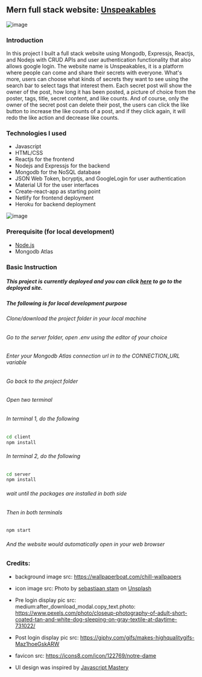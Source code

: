## Mern full stack website: [Unspeakables](https://unspeakables.netlify.app/)

![image](https://user-images.githubusercontent.com/56567343/133001589-6e1968e5-2532-403d-a229-e7348220da4e.png)

### Introduction
In this project I built a full stack website using Mongodb, Expressjs, Reactjs, and Nodejs with CRUD APIs and user authentication functionality that also allows google login.
The website name is Unspeakables, it is a platform where people can come and share their secrets with everyone. What's more, users can choose what kinds of secrets they want
to see using the search bar to select tags that interest them. Each secret post will show the owner of the post, how long it has been posted, a picture of choice from the poster, tags,
title, secret content, and like counts. And of course, only the owner of the secret post can delete their post, the users can click the like button to increase the like counts of a post, and if they click again, it will redo the like action and decrease like counts.

### Technologies I used
* Javascript
* HTML/CSS
* Reactjs for the frontend
* Nodejs and Expressjs for the backend
* Mongodb for the NoSQL database
* JSON Web Token, bcryptjs, and GoogleLogin for user authentication
* Material UI for the user interfaces
* Create-react-app as starting point
* Netlify for frontend deployment
* Heroku for backend deployment

![image](https://user-images.githubusercontent.com/56567343/133001636-ba760ef8-988a-48ac-90d9-9724de667990.png)

### Prerequisite (for local development)
* [Node.js](https://nodejs.org/en/download/)
* Mongodb Atlas

### Basic Instruction
##### This project is currently deployed and you can click [here](https://unspeakables.netlify.app/) to go to the deployed site.
##### The following is for local development purpose
###### Clone/download the project folder in your local machine
###### Go to the server folder, open .env using the editor of your choice
###### Enter your Mongodb Atlas connection url in to the CONNECTION_URL variable
###### Go back to the project folder
###### Open two terminal
###### In terminal 1, do the following
```bash
cd client
npm install
```
###### In terminal 2, do the following
```bash
cd server
npm install
```
###### wait until the packages are installed in both side
###### Then in both terminals
```bash
npm start
```
###### And the website would automatically open in your web browser

### Credits:
* background image src: https://wallpaperboat.com/chill-wallpapers
* icon image src: Photo by <a href="https://unsplash.com/@sebastiaanstam?utm_source=unsplash&utm_medium=referral&utm_content=creditCopyText">sebastiaan stam</a> on <a href="https://unsplash.com/s/photos/mask?utm_source=unsplash&utm_medium=referral&utm_content=creditCopyText">Unsplash</a>
  
* Pre login display pic src: medium:after_download_modal.copy_text.photo: https://www.pexels.com/photo/closeup-photography-of-adult-short-coated-tan-and-white-dog-sleeping-on-gray-textile-at-daytime-731022/
* Post login display pic src: https://giphy.com/gifs/makes-highqualitygifs-Maz1hoeGskARW
* favicon src: https://icons8.com/icon/122769/notre-dame
* UI design was inspired by [Javascript Mastery](https://www.youtube.com/channel/UCmXmlB4-HJytD7wek0Uo97A)
